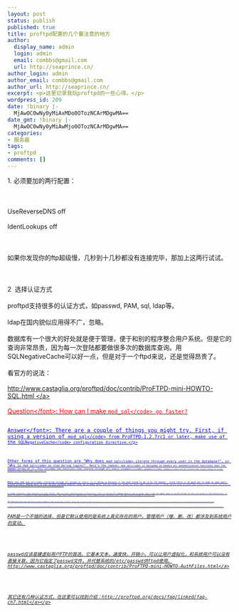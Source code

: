 ```yaml
---
layout: post
status: publish
published: true
title: proftpd配置的几个要注意的地方
author:
  display_name: admin
  login: admin
  email: combbs@gmail.com
  url: http://seaprince.cn/
author_login: admin
author_email: combbs@gmail.com
author_url: http://seaprince.cn/
excerpt: <p>这里记录我玩proftpd的一些心得。</p>
wordpress_id: 209
date: !binary |-
  MjAwOC0wNy0yMiAxMDo0OTozNCArMDgwMA==
date_gmt: !binary |-
  MjAwOC0wNy0yMiAwMjo0OTozNCArMDgwMA==
categories:
- 服务器
tags:
- proftpd
comments: []
---
```

<p>1. 必须要加的两行配置：<br &#47;><br />
<br &#47;><br />
UseReverseDNS off<br &#47;><br />
IdentLookups off<br &#47;><br />
<br &#47;><br />
如果你发现你的ftp超级慢，几秒到十几秒都没有连接完毕，那加上这两行试试。<br &#47;><br />
<br &#47;><br />
2&nbsp; 选择认证方式<br &#47;><br />
proftpd支持很多的认证方式，如passwd, PAM, sql, ldap等。<br &#47;><br />
ldap在国内貌似应用得不广，忽略。<br &#47;><br />
数据库有一个很大的好处就是便于管理，便于和别的程序整合用户系统。但是它的查询非常昂贵，因为每一次登陆都要做很多次的数据库查询。用SQLNegativeCache可以好一点，但是对于一个ftpd来说，还是觉得昂贵了。<br &#47;><br />
看官方的说法：<br &#47;><br />
<a href="http:&#47;&#47;www.castaglia.org&#47;proftpd&#47;doc&#47;contrib&#47;ProFTPD-mini-HOWTO-SQL.html ">http:&#47;&#47;www.castaglia.org&#47;proftpd&#47;doc&#47;contrib&#47;ProFTPD-mini-HOWTO-SQL.html <&#47;a><br &#47;><br />
<font color="red">Question<&#47;font>: How can I make <code>mod_sql<&#47;code> go faster?<br &#47;><br />
<font color="blue">Answer<&#47;font>: There are a couple of things you might try. First, if using a version of <code>mod_sql<&#47;code> from ProFTPD-1.2.7rc1 or later, make use of the <code>SQLNegativeCache<&#47;code> configuration directive.<&#47;p></p>
<p>Other forms of this question are "Why does <code>mod_sql<&#47;code> iterate through every user in the database?", or "Why is <code>mod_sql<&#47;code> so slow during logins?"  Here's the reason: <code>mod_sql<&#47;code> is designed to handle all authentication functions that the daemon throws at it. This includes the functions that iterate through all users (<code>setpwent()<&#47;code>, <code>getpwent()<&#47;code>, <code>endpwent()<&#47;code>) and the functions that iterate through all groups (<code>setgrent()<&#47;code>, <code>getgrent()<&#47;code>, <code>endgrent()<&#47;code>).<&#47;p></p>
<p>When you see <code>mod_sql<&#47;code> iterating through all groups or users, it is doing so because it has been asked to do so by the daemon.  Since there is no good way to keep an open query around without adding more to the various backend modules than we already have, <code>mod_sql<&#47;code> pre-caches all users when <code>setpwent()<&#47;code> is called, and pre-caches all groups when <code>setgrent()<&#47;code> is called.  This allows the <code>getpwent()<&#47;code> and <code>getgrent()<&#47;code> calls to be simple, at the cost of more time during login.<&#47;p></p>
<p>In simple situations, these functions are never called.  When you start limiting access to directories, files, or various FTP commands based on user or group, that is when the daemon needs to iterate through the users and groups to check permissions.  A basic FTP server, including virtual and anonymous servers, will never make the (potentially, very) expensive user iteration calls, but may iterate through all groups.<&#47;p></p>
<p>The <code>SQLAuthenticate<&#47;code> directive provides a method to tune <code>mod_sql<&#47;code>; by default, <code>mod_sql<&#47;code> will handle the various *<code>pwent()<&#47;code> and *<code>grent()<&#47;code> calls. When <code>SQLAuthenticate<&#47;code> is told not to handle <em>userset<&#47;em> or <em>groupset<&#47;em>, <code>mod_sql<&#47;code> simply passes the request on to whatever authentication handlers exist in the system.  Keep in mind that using <code>SQLAuthenticate<&#47;code> in this way means that the <code>proftpd<&#47;code> daemon is <strong>not<&#47;strong> using the same information to authenticate the user as it is to control the user's actions during their session.<&#47;p></p>
<p>For those of you who have used <code>mod_sql<&#47;code> in the past, these lookups should probably be set to <em>off<&#47;em>.  Versions of <code>mod_sql<&#47;code> prior to 3.2.0 (or thereabouts) did not handle the <code>{set|get|end}{pw|gr}ent<&#47;code> functions at all, so by setting these lookups to <em>off<&#47;em>, you lose no functionality.  Those of you new to <code>mod_sql<&#47;code> should to consider your needs: is the cost of iterating through every user stored in the database worth the ability to limit access based on users&#47;groups from the database?  If not, you will need to re-evaluate the way you are using the database, and where you should be storing your user&#47;group information.<&#47;p></p>
<p>PAM是一个不错的选择，但是它默认使用的是系统上真实存在的用户，管理用户（增、删、改）都涉及到系统用户的变动。<br &#47;><br />
<br &#47;><br />
passwd应该是建虚拟用户FTP的首选。它基本文本，速度快，开销小，可以让用户虚拟化，和系统用户可以没有直接关联，因为它指定了passwd文件，并代替系统的&#47;etc&#47;passwd供ftpd使用。<a href="http:&#47;&#47;www.castaglia.org&#47;proftpd&#47;doc&#47;contrib&#47;ProFTPD-mini-HOWTO-AuthFiles.html">http:&#47;&#47;www.castaglia.org&#47;proftpd&#47;doc&#47;contrib&#47;ProFTPD-mini-HOWTO-AuthFiles.html<&#47;a><br &#47;><br />
<br &#47;><br />
其它还有几种认证方式，在这里可以找到介绍：<a href="http:&#47;&#47;proftpd.org&#47;docs&#47;faq&#47;linked&#47;faq-ch7.html">http:&#47;&#47;proftpd.org&#47;docs&#47;faq&#47;linked&#47;faq-ch7.html<&#47;a><&#47;p></p>
